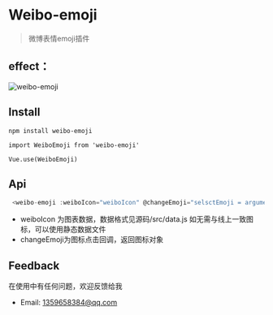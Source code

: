 # Weibo-emoji

> 微博表情emoji插件

## effect：

![weibo-emoji](https://github.com/icebluesky2666/weibo-emoji/blob/master/src/assets/img/weibo_emoji.png)

## Install

` npm install weibo-emoji `

` import WeiboEmoji from 'weibo-emoji' `

` Vue.use(WeiboEmoji) `

## Api
```javascript
 <weibo-emoji :weiboIcon="weiboIcon" @changeEmoji="selsctEmoji = arguments[0].phrase" ref="emoji"> </weibo-emoji> 
```
* weiboIcon 为图表数据，数据格式见源码/src/data.js 如无需与线上一致图标，可以使用静态数据文件
* changeEmoji为图标点击回调，返回图标对象

## Feedback

在使用中有任何问题，欢迎反馈给我
* Email: 1359658384@qq.com



